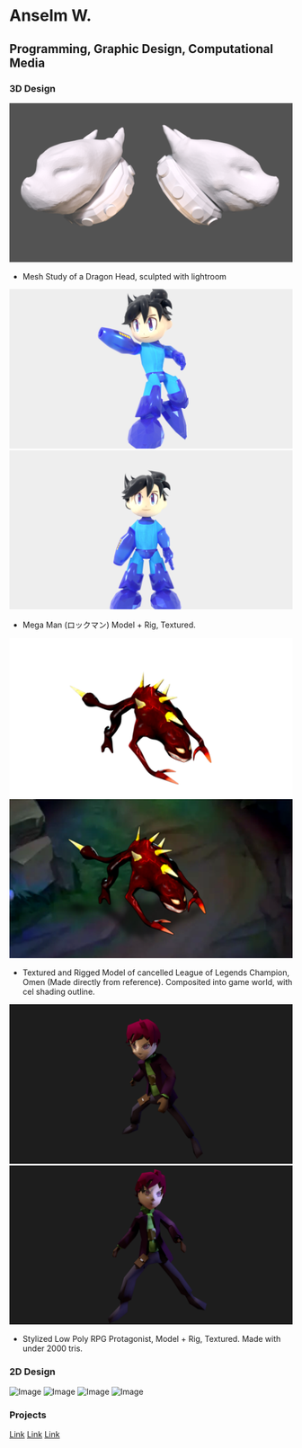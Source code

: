 # Anselm W.
## Programming, Graphic Design, Computational Media
### 3D Design

![Image](/images/3D/Port_DragonHeadStudy.png/)
- Mesh Study of a Dragon Head, sculpted with lightroom


![Image](/images/3D/Port_MegaMan1.png/) ![Image](/images/3D/Port_MegaMan2.png/)
- Mega Man (ロックマン) Model + Rig, Textured.


![Image](/images/3D/Port_OMEN.png/) ![Image](/images/3D/Port_OMEN2.png/)
- Textured and Rigged Model of cancelled League of Legends Champion, Omen (Made directly from reference). Composited into game world, with cel shading outline.


![Image](/images/3D/Port_MiraKumomori.png/) ![Image](/images/3D/Port_MiraKumomori2.png/)
- Stylized Low Poly RPG Protagonist, Model + Rig, Textured. Made with under 2000 tris.

### 2D Design
![Image](src)
![Image](src)
![Image](src)
![Image](src)

### Projects
[Link](url)
[Link](url)
[Link](url)
